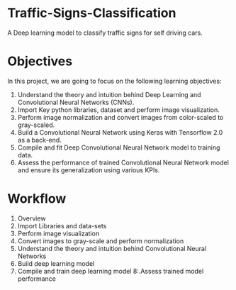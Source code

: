 # Traffic-Signs-Classification
A Deep learning model to classify traffic signs for self driving cars.


# Objectives
In this project, we are going to focus on the following learning objectives:
1.	Understand the theory and intuition behind Deep Learning and Convolutional Neural Networks (CNNs).
2.	Import Key python libraries, dataset and perform image visualization.
3.	Perform image normalization and convert images from color-scaled to gray-scaled.
4.	Build a Convolutional Neural Network using Keras with Tensorflow 2.0 as a back-end.
5.	Compile and fit Deep Convolutional Neural Network model to training data.
6.	Assess the performance of trained Convolutional Neural Network model and ensure its generalization using various KPIs.

# Workflow
1. Overview
2. Import Libraries and data-sets
3. Perform image visualization
4. Convert images to gray-scale and perform normalization
5. Understand the theory and intuition behind Convolutional Neural Networks
6. Build deep learning model
7. Compile and train deep learning model
8:.Assess trained model performance





